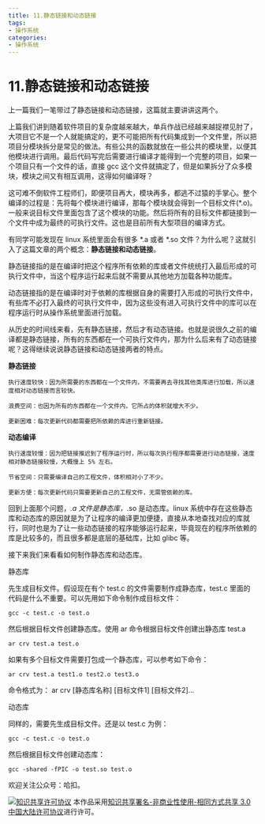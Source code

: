 ```yaml
---
title: 11.静态链接和动态链接
tags: 
- 操作系统
categories:
- 操作系统
---
```


# 11.静态链接和动态链接

上一篇我们一笔带过了静态链接和动态链接，这篇就主要讲讲这两个。

上篇我们讲到随着软件项目的复杂度越来越大，单兵作战已经越来越捉襟见肘了，大项目它不是一个人就能搞定的，更不可能把所有代码集成到一个文件里，所以把项目分模块拆分是常见的做法。有些公共的函数就放在一些公共的模块里，以便其他模块进行调用。最后代码写完后需要进行编译才能得到一个完整的项目，如果一个项目只有一个文件的话，直接 gcc 这个文件就搞定了，但是如果拆分了众多模块，模块之间又有相互调用，这得如何编译呀？

这可难不倒软件工程师们，即便项目再大，模块再多，都逃不过猿的手掌心。整个编译的过程是：先将每个模块进行编译，那每个模块就会得到一个目标文件(*.o)。一般来说目标文件里面包含了这个模块的功能。然后将所有的目标文件都链接到一个文件中成为最终的可执行文件。这也是目前所有大型项目的编译方式。

有同学可能发现在 linux 系统里面会有很多 *.a 或者 *.so 文件？为什么呢？这就引入了这篇文章的两个概念：**静态链接和动态链接**。

静态链接指的是在编译时把这个程序所有依赖的库或者文件统统打入最后形成的可执行文件中，当这个程序运行起来后就不需要从其他地方加载各种功能库。

动态链接指的是在编译时对于依赖的库根据自身的需要打入形成的可执行文件中，有些库不必打入最终的可执行文件中，因为这些没有进入可执行文件中的库可以在程序运行时从操作系统里面进行加载。

从历史的时间线来看，先有静态链接，然后才有动态链接。也就是说很久之前的编译都是静态链接，所有的东西都在一个可执行文件内，那为什么后来有了动态链接呢？这得继续说说静态链接和动态链接两者的特点。



**静态链接**

```
执行速度较快：因为所需要的东西都在一个文件内，不需要再去寻找其他类库进行加载，所以速度相对动态链接而言较快。

浪费空间：也因为所有的东西都在一个文件内，它所占的体积就增大不少。

更新困难：每次更新代码都需要把所依赖的库进行重新链接。
```

**动态编译**

```
执行速度较慢：因为把链接推迟到了程序运行时，所以每次执行程序都需要进行动态链接，速度相对静态链接较慢，大概慢上 5% 左右。

节省空间：只需要编译自己的工程文件，体积相对小了不少。

更新方便：每次更新代码只需要更新自己的工程文件，无需管依赖的库。
```

回到上面那个问题，*.a 文件是静态库，*.so 是动态库。linux 系统中存在这些静态库和动态库的原因就是为了让程序的编译更加便捷，直接从本地查找对应的库就行，同时也是为了让一些动态链接的程序能够运行起来，毕竟现在的程序所依赖的库是比较多的，而且很多都是底层的基础库，比如 glibc 等。



接下来我们来看看如何制作静态库和动态库。

静态库

先生成目标文件。假设现在有个 test.c 的文件需要制作成静态库，test.c 里面的代码是什么不重要。可以先用如下命令制作成目标文件：

```shell
gcc -c test.c -o test.o
```

然后根据目标文件创建静态库。使用 ar 命令根据目标文件创建出静态库 test.a

```shell
ar crv test.a test.o
```

如果有多个目标文件需要打包成一个静态库，可以参考如下命令：

```shell
ar crv test.a test1.o test2.o test3.o
```

命令格式为： ar crv [静态库名称] [目标文件1] [目标文件2]...

动态库

同样的，需要先生成目标文件。还是以 test.c 为例：

```shell
gcc -c test.c -o test.o
```

然后根据目标文件创建动态库：

```shell
gcc -shared -fPIC -o test.so test.o
```



欢迎关注公众号：哈扣。



<a rel="license" href="http://creativecommons.org/licenses/by-nc-sa/3.0/cn/"><img alt="知识共享许可协议" style="border-width:0" src="https://i.creativecommons.org/l/by-nc-sa/3.0/cn/80x15.png" /></a> 本作品采用<a rel="license" href="http://creativecommons.org/licenses/by-nc-sa/3.0/cn/">知识共享署名-非商业性使用-相同方式共享 3.0 中国大陆许可协议</a>进行许可。